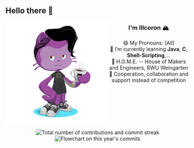 ## Hello there 👋
[<img src="./Octocat-Illcoron.png" width="280" align="left" />](./Octocat-Illcoron.png)

<div align="center" min-width="5px">

### I'm Illcoron 🏔️

😄 My Pronouns: [All] <br/>
🌱 I’m currently learning **Java**, **C**, **Shell-Scripting**,... <br/>
🏡 H.O.M.E. -- House of Makers and Engineers, RWU Weingarten<br/>
🤝 Cooperation, collaboration and support instead of competition<br/>

</div>

<br clear="left"/>

<p align="center">
<!--<img src="https://github-readme-stats.vercel.app/api?username=illcoron&count_private=true&show_icons=true&theme=dracula&hide=stars,issues" alt="Number of commits, PRs and supportet repositories" /> <br/>-->
    <img src="https://github-readme-streak-stats.herokuapp.com/?user=illcoron&theme=dracula" alt="Total number of contributions and commit streak" />
    <img src="https://github-profile-summary-cards.vercel.app/api/cards/profile-details?username=illcoron&theme=dracula" alt="Flowchart on this year's commits " />
<!--<a href="https://github.com/ryo-ma/github-profile-trophy"><img src="https://github-profile-trophy.vercel.app/?username=Gimleux&row=1" alt="My GitHub trophies"/>-->
    
    
</p>



<!--
**Illcoron/Illcoron** is a ✨ _special_ ✨ repository because its `README.md` (this file) appears on your GitHub profile.

Here are some ideas to get you started:

- 🔭 I’m currently working on ...
- 🌱 I’m currently learning ...
- 👯 I’m looking to collaborate on ...
- 🤔 I’m looking for help with ...
- 💬 Ask me about ...
- 📫 How to reach me: ...
- 😄 Pronouns: ...
- ⚡ Fun fact: ...
-->

